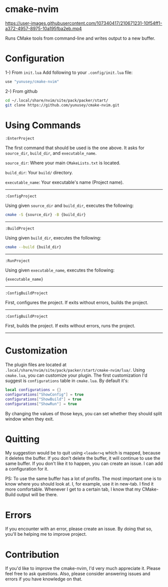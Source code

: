 # cmake-nvim

https://user-images.githubusercontent.com/107340417/210671231-10f54ff1-a372-4957-8975-10a195fba2eb.mp4

Runs CMake tools from command-line and writes output to a new buffer.

# Configuration
1-) From ```init.lua```
Add following to your ```.config/init.lua``` file:
```lua
use "yunusey/cmake-nvim"
```
2-) From github
```bash
cd ~/.local/share/nvim/site/pack/packer/start/
git clone https://github.com/yunusey/cmake-nvim.git
```

# Using Commands
```
:EnterProject
```
The first command that should be used is the one above. It asks for ```source_dir```, ```build_dir```, and ```executable_name```.

```source_dir```: Where your main ```CMakeLists.txt``` is located.

```build_dir```: Your ```build/``` directory.

```executable_name```: Your executable's name (Project name).

---

```
:ConfigProject
```
Using given ```source_dir``` and ```build_dir```, executes the following:
```bash
cmake -S {source_dir} -B {build_dir}
```

---

```
:BuildProject
```
Using given ```build_dir```, executes the following:
```bash
cmake --build {build_dir}
```

---

```
:RunProject
```
Using given ```executable_name```, executes the following:
```bash
{executable_name}
```

---

```
:ConfigBuildProject
```
First, configures the project. If exits without errors, builds the project.

---


```
:ConfigBuildProject
```
First, builds the project. If exits without errors, runs the project.

---

# Customization
The plugin files are located at ```.local/share/nvim/site/pack/packer/start/cmake-nvim/lua/```. Using ```cmake.lua```, you can customize your plugin. The first customization I'd suggest is ```configurations``` table in ```cmake.lua```. By default it's:
```lua
local configurations = {}
configurations["ShowConfig"] = true
configurations["ShowBuild"] = true
configurations["ShowRun"] = true
```
By changing the values of those keys, you can set whether they should split window when they exit.

# Quitting
My suggestion would be to quit using ```<leader>q``` which is mapped, because it deletes the buffer. If you don't delete the buffer, it will continue to use the same buffer. If you don't like it to happen, you can create an issue. I can add a configuration for it. 

PS: To use the same buffer has a lot of profits. The most important one is to know where you should look at. I, for example, use it in new-tab. I find it more comfortable. Whenever I get to a certain tab, I know that my CMake-Build output will be there.

# Errors
If you encounter with an error, please create an issue. By doing that so, you'll be helping me to improve project.

# Contribution
If you'd like to improve the cmake-nvim, I'd very much appreciate it. Please feel free to ask questions. Also, please consider answering issues and errors if you have knowledge on that.
